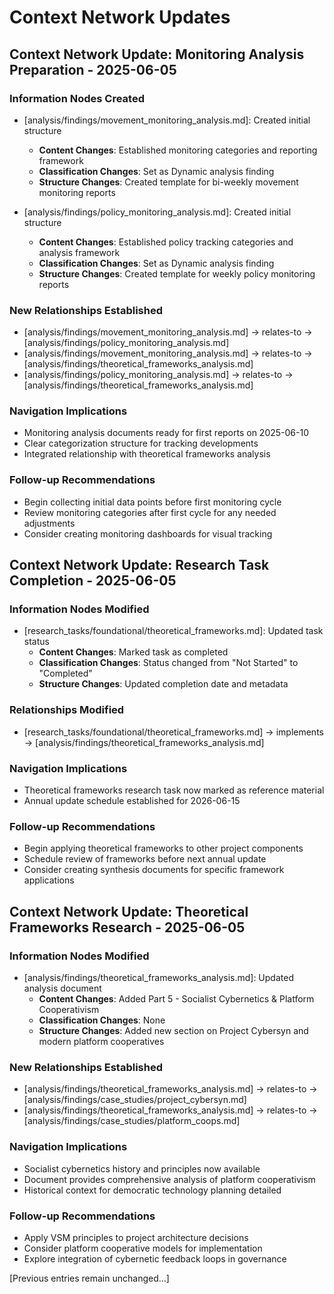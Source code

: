 # Context Network Updates

## Context Network Update: Monitoring Analysis Preparation - 2025-06-05

### Information Nodes Created
- [analysis/findings/movement_monitoring_analysis.md]: Created initial structure
  - **Content Changes**: Established monitoring categories and reporting framework
  - **Classification Changes**: Set as Dynamic analysis finding
  - **Structure Changes**: Created template for bi-weekly movement monitoring reports

- [analysis/findings/policy_monitoring_analysis.md]: Created initial structure
  - **Content Changes**: Established policy tracking categories and analysis framework
  - **Classification Changes**: Set as Dynamic analysis finding
  - **Structure Changes**: Created template for weekly policy monitoring reports

### New Relationships Established
- [analysis/findings/movement_monitoring_analysis.md] → relates-to → [analysis/findings/policy_monitoring_analysis.md]
- [analysis/findings/movement_monitoring_analysis.md] → relates-to → [analysis/findings/theoretical_frameworks_analysis.md]
- [analysis/findings/policy_monitoring_analysis.md] → relates-to → [analysis/findings/theoretical_frameworks_analysis.md]

### Navigation Implications
- Monitoring analysis documents ready for first reports on 2025-06-10
- Clear categorization structure for tracking developments
- Integrated relationship with theoretical frameworks analysis

### Follow-up Recommendations
- Begin collecting initial data points before first monitoring cycle
- Review monitoring categories after first cycle for any needed adjustments
- Consider creating monitoring dashboards for visual tracking

## Context Network Update: Research Task Completion - 2025-06-05

### Information Nodes Modified
- [research_tasks/foundational/theoretical_frameworks.md]: Updated task status
  - **Content Changes**: Marked task as completed
  - **Classification Changes**: Status changed from "Not Started" to "Completed"
  - **Structure Changes**: Updated completion date and metadata

### Relationships Modified
- [research_tasks/foundational/theoretical_frameworks.md] → implements → [analysis/findings/theoretical_frameworks_analysis.md]

### Navigation Implications
- Theoretical frameworks research task now marked as reference material
- Annual update schedule established for 2026-06-15

### Follow-up Recommendations
- Begin applying theoretical frameworks to other project components
- Schedule review of frameworks before next annual update
- Consider creating synthesis documents for specific framework applications

## Context Network Update: Theoretical Frameworks Research - 2025-06-05

### Information Nodes Modified
- [analysis/findings/theoretical_frameworks_analysis.md]: Updated analysis document
  - **Content Changes**: Added Part 5 - Socialist Cybernetics & Platform Cooperativism
  - **Classification Changes**: None
  - **Structure Changes**: Added new section on Project Cybersyn and modern platform cooperatives

### New Relationships Established
- [analysis/findings/theoretical_frameworks_analysis.md] → relates-to → [analysis/findings/case_studies/project_cybersyn.md]
- [analysis/findings/theoretical_frameworks_analysis.md] → relates-to → [analysis/findings/case_studies/platform_coops.md]

### Navigation Implications
- Socialist cybernetics history and principles now available
- Document provides comprehensive analysis of platform cooperativism
- Historical context for democratic technology planning detailed

### Follow-up Recommendations
- Apply VSM principles to project architecture decisions
- Consider platform cooperative models for implementation
- Explore integration of cybernetic feedback loops in governance

[Previous entries remain unchanged...]
